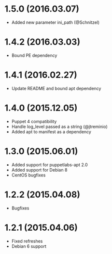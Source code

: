# 1.5.0 (2016.03.07)

* Added new parameter ini_path (@Schnitzel)

# 1.4.2 (2016.03.03)

* Bound PE dependency

# 1.4.1 (2016.02.27)

* Update README and bound apt dependency

# 1.4.0 (2015.12.05)

* Puppet 4 compatibility
* Handle log_level passed as a string (@jtreminio)
* Added apt to manifest as a dependency 


# 1.3.0 (2015.06.01)

* Added support for puppetlabs-apt 2.0
* Added support for Debian 8
* CentOS bugfixes


# 1.2.2 (2015.04.08)

* Bugfixes


# 1.2.1 (2015.04.06)

* Fixed refreshes
* Debian 6 support

